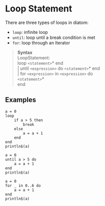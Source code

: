 # Loop Statement

There are three types of loops in diatom:
 - `loop`: infinite loop
 - `until`: loop until a break condition is met
 - `for`: loop through an Iterator

> **Syntax**  
> LoopStatement:  
> loop `<statement>`\* end  
> | until `<expression>` do `<statement>`\* end  
> | for `<expression>` in `<expression>` do  
>   `<statement>`\*  
>   end

## Examples
```diatom
a = 0
loop 
    if a > 5 then
        break
    else 
        a = a + 1
    end
end
println$(a)

a = 0
until a > 5 do
    a = a + 1
end
println$(a)

a = 0
for _ in 0..6 do
    a = a + 1
end
println$(a)
```
